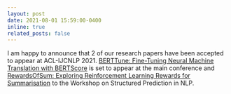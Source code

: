 ```yaml
---
layout: post
date: 2021-08-01 15:59:00-0400
inline: true
related_posts: false
---
```


I am happy to announce that 2 of our research papers have been accepted to appear at ACL-IJCNLP 2021. <a href="https://aclanthology.org/2021.acl-short.115/">BERTTune: Fine-Tuning Neural Machine Translation with BERTScore</a> is set to appear at the main conference and <a href="https://aclanthology.org/2021.spnlp-1.1/">RewardsOfSum: Exploring Reinforcement Learning Rewards for Summarisation</a> to the Workshop on Structured Prediction in NLP.
